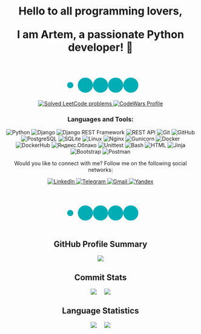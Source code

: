 <h1 align="center">Hello to all programming lovers, 

I am Artem, a passionate Python developer! 👋</h1>

<div align="center" class="wave">
  <span></span>
  <span></span>
  <span></span>
  <span></span>
  <span></span>
</div>

<style>
  .wave {
    width: 200px;
    height: 75px;
    position: relative;
    margin: 20px auto;
  }

  .wave span {
    display: block;
    position: absolute;
    bottom: 0;
    width: 40px;
    height: 40px;
    border-radius: 50%;
    background: #00adb5;
    animation: wave 1.5s ease-in-out infinite;
  }

  .wave span:nth-child(2) {
    left: 40px;
    animation-delay: 0.2s;
  }

  .wave span:nth-child(3) {
    left: 80px;
    animation-delay: 0.4s;
  }

  .wave span:nth-child(4) {
    left: 120px;
    animation-delay: 0.6s;
  }

  .wave span:nth-child(5) {
    left: 160px;
    animation-delay: 0.8s;
  }

  @keyframes wave {
    from {
      transform: scale(0.4);
      opacity: 1;
    }
    to {
      transform: scale(1.5);
      opacity: 0;
    }
  }
</style>




<p align="center">
  <a href="https://leetcode.com/vah-art/">
    <img alt="Solved LeetCode problems" src="https://img.shields.io/badge/dynamic/json?style=flat&labelColor=black&color=blue&label=Solved&query=solvedOverTotal&url=https%3A%2F%2Fleetcode-badge.vercel.app%2Fapi%2Fusers%2Fvah-art&logo=leetcode&logoColor=yellow" />
  </a>
  <a href="https://www.codewars.com/users/artyom_v">
    <img alt="CodeWars Profile" src="https://www.codewars.com/users/artyom_v/badges/micro" />
  </a>
</p>






<div align="center">
  <h3>Languages and Tools:</h3>
  <p>
    <img alt="Python" src="https://img.shields.io/badge/-Python-3776AB?style=flat&logo=python&logoColor=white" />
    <img alt="Django" src="https://img.shields.io/badge/-Django-092E20?style=flat&logo=django&logoColor=white" />
    <img alt="Django REST Framework" src="https://img.shields.io/badge/-Django%20REST%20Framework-092E20?style=flat&logo=django&logoColor=white" />
    <img alt="REST API" src="https://img.shields.io/badge/-REST%20API-009688?style=flat&logo=api&logoColor=white" />
    <img alt="Git" src="https://img.shields.io/badge/-Git-F05032?style=flat&logo=git&logoColor=white" />
    <img alt="GitHub" src="https://img.shields.io/badge/-GitHub-181717?style=flat&logo=github&logoColor=white" />
    <img alt="PostgreSQL" src="https://img.shields.io/badge/-PostgreSQL-336791?style=flat&logo=postgresql&logoColor=white" />
    <img alt="SQLite" src="https://img.shields.io/badge/-SQLite-003B57?style=flat&logo=sqlite&logoColor=white" />
    <img alt="Linux" src="https://img.shields.io/badge/-Linux-FCC624?style=flat&logo=linux&logoColor=white" />
    <img alt="Nginx" src="https://img.shields.io/badge/-Nginx-269539?style=flat&logo=nginx&logoColor=white" />
    <img alt="Gunicorn" src="https://img.shields.io/badge/-Gunicorn-75A940?style=flat&logo=python&logoColor=white" />
    <img alt="Docker" src="https://img.shields.io/badge/-Docker-2496ED?style=flat&logo=docker&logoColor=white" />
    <img alt="DockerHub" src="https://img.shields.io/badge/-Docker%20Hub-2496ED?style=flat&logo=docker&logoColor=white" />
    <img alt="Яндекс.Облако" src="https://img.shields.io/badge/-Яндекс.Облако-FF0000?style=flat&logo=yandex&logoColor=white" />
    <img alt="Unittest" src="https://img.shields.io/badge/-Unittest-red?style=flat&logo=python&logoColor=white" />
    <img alt="Bash" src="https://img.shields.io/badge/-Bash-4EAA25?style=flat&logo=gnu-bash&logoColor=white" />
    <img alt="HTML" src="https://img.shields.io/badge/-HTML-E34F26?style=flat&logo=html5&logoColor=white" />
    <img alt="Jinja" src="https://img.shields.io/badge/-Jinja-B41717?style=flat&logo=jinja&logoColor=white" />
    <img alt="Bootstrap" src="https://img.shields.io/badge/-Bootstrap-563D7C?style=flat&logo=bootstrap&logoColor=white" />
    <img alt="Postman" src="https://img.shields.io/badge/-Postman-FF6C37?style=flat&logo=postman&logoColor=white" />
  </p>
</div>


<p align="center">Would you like to connect with me? Follow me on the following social networks:</p>
<p align="center">
    <a href="https://www.linkedin.com/in/artem-vakh-353594207/">
        <img alt="LinkedIn" src="https://img.shields.io/badge/-LinkedIn-0077B5?style=for-the-badge&logo=linkedin&logoColor=white" />
    </a>
    <a href="https://t.me/artyom_vahr">
        <img alt="Telegram" src="https://img.shields.io/badge/-Telegram-2CA5E0?style=for-the-badge&logo=telegram&logoColor=white"/>
    </a>
    <a href="mailto:art.vakhrushev@gmail.com">
        <img alt="Gmail" src="https://img.shields.io/badge/Gmail-art.vakhrushev%40gmail.com-D14836?style=for-the-badge&logo=gmail&logoColor=white" />
    </a>
    <a href="mailto:helllsin@yandex.ru">
        <img alt="Yandex" src="https://img.shields.io/badge/Yandex-helllsin%40yandex.ru-FF0000?style=for-the-badge&logo=yandex&logoColor=white" />
    </a>

</p>


<div align="center" class="hourglass">
  <div class="top"></div>
  <div class="bottom"></div>
</div>


<div align="center">
  <div class="wave">
    <span></span>
    <span></span>
    <span></span>
    <span></span>
    <span></span>
  </div>
</div>

<style>
  .wave {
    width: 200px;
    height: 75px;
    position: relative;
    margin: 20px auto;
  }

  .wave span {
    display: block;
    position: absolute;
    bottom: 0;
    width: 40px;
    height: 40px;
    border-radius: 50%;
    background: #00adb5;
    animation: wave 1.5s ease-in-out infinite;
  }

  .wave span:nth-child(2) {
    left: 40px;
    animation-delay: 0.2s;
  }

  .wave span:nth-child(3) {
    left: 80px;
    animation-delay: 0.4s;
  }

  .wave span:nth-child(4) {
    left: 120px;
    animation-delay: 0.6s;
  }

  .wave span:nth-child(5) {
    left: 160px;
    animation-delay: 0.8s;
  }

  @keyframes wave {
    from {
      transform: scale(0.4);
      opacity: 1;
    }
    to {
      transform: scale(1.5);
      opacity: 0;
    }
  }
</style>


<div style="display: flex; flex-direction: column; justify-content: center; align-items: center;">

<h2>GitHub Profile Summary</h2>
   <div>
       <img src="https://github-profile-summary-cards.vercel.app/api/cards/profile-details?username=artyom-vah&theme=solarized_dark"/>
    </div>
<h2>Commit Stats</h2>
   <div style="display: flex; justify-content: center; align-items: center;">
      <img src="https://github-profile-summary-cards.vercel.app/api/cards/productive-time?username=artyom-vah&theme=solarized_dark" style="margin-right: 20px; flex-basis: 50%;" />
      <img src="https://github-profile-summary-cards.vercel.app/api/cards/stats?username=artyom-vah&theme=solarized_dark" style="flex-basis: 50%;" />
   </div>
<h2>Language Statistics</h2>
   <div style="display: flex; justify-content: center; align-items: center;">
      <img src="https://github-readme-stats.vercel.app/api/top-langs/?username=artyom-vah&layout=compact&langs_count=8&theme=radical" style="margin-right: 20px; flex-basis: 50%;" />
      <img src="https://github-profile-summary-cards.vercel.app/api/cards/repos-per-language?username=artyom-vah&theme=solarized_dark" style="flex-basis: 50%;" />

   </div>

</div>
